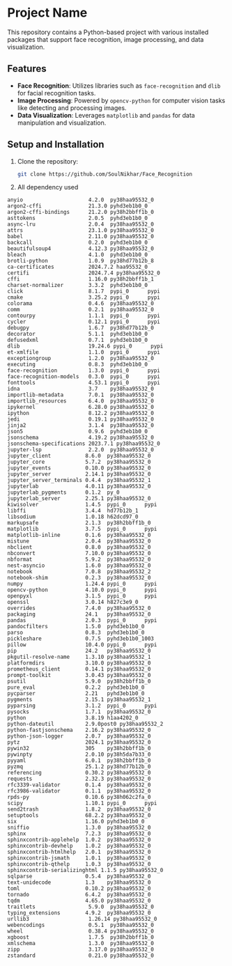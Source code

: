 # Project Name

This repository contains a Python-based project with various installed packages that support face recognition, image processing, and data visualization.

## Features

- **Face Recognition**: Utilizes libraries such as `face-recognition` and `dlib` for facial recognition tasks.
- **Image Processing**: Powered by `opencv-python` for computer vision tasks like detecting and processing images.
- **Data Visualization**: Leverages `matplotlib` and `pandas` for data manipulation and visualization.

## Setup and Installation

1. Clone the repository:
   ```bash
   git clone https://github.com/SoulNikhar/Face_Recognition
2. All dependency used
```
anyio                     4.2.0  py38haa95532_0
argon2-cffi               21.3.0 pyhd3eb1b0_0
argon2-cffi-bindings      21.2.0 py38h2bbff1b_0
asttokens                 2.0.5  pyhd3eb1b0_0
async-lru                 2.0.4  py38haa95532_0
attrs                     23.1.0 py38haa95532_0
babel                     2.11.0 py38haa95532_0
backcall                  0.2.0  pyhd3eb1b0_0
beautifulsoup4            4.12.3 py38haa95532_0
bleach                    4.1.0  pyhd3eb1b0_0
brotli-python             1.0.9  py38hd77b12b_8
ca-certificates           2024.7.2 haa95532_0
certifi                   2024.7.4 py38haa95532_0
cffi                      1.16.0 py38h2bbff1b_1
charset-normalizer        3.3.2  pyhd3eb1b0_0
click                     8.1.7  pypi_0      pypi
cmake                     3.25.2 pypi_0      pypi
colorama                  0.4.6  py38haa95532_0
comm                      0.2.1  py38haa95532_0
contourpy                 1.1.1  pypi_0      pypi
cycler                    0.12.1 pypi_0      pypi
debugpy                   1.6.7  py38hd77b12b_0
decorator                 5.1.1  pyhd3eb1b0_0
defusedxml                0.7.1  pyhd3eb1b0_0
dlib                      19.24.6 pypi_0      pypi
et-xmlfile                1.1.0  pypi_0      pypi
exceptiongroup            1.2.0  py38haa95532_0
executing                 0.8.3  pyhd3eb1b0_0
face-recognition          1.3.0  pypi_0      pypi
face-recognition-models   0.3.0  pypi_0      pypi
fonttools                 4.53.1 pypi_0      pypi
idna                      3.7    py38haa95532_0
importlib-metadata        7.0.1  py38haa95532_0
importlib_resources       6.4.0  py38haa95532_0
ipykernel                 6.28.0 py38haa95532_0
ipython                   8.12.2 py38haa95532_0
jedi                      0.19.1 py38haa95532_0
jinja2                    3.1.4  py38haa95532_0
json5                     0.9.6  pyhd3eb1b0_0
jsonschema                4.19.2 py38haa95532_0
jsonschema-specifications 2023.7.1 py38haa95532_0
jupyter-lsp               2.2.0  py38haa95532_0
jupyter_client           8.6.0  py38haa95532_0
jupyter_core             5.7.2  py38haa95532_0
jupyter_events           0.10.0 py38haa95532_0
jupyter_server           2.14.1 py38haa95532_0
jupyter_server_terminals 0.4.4  py38haa95532_1
jupyterlab               4.0.11 py38haa95532_0
jupyterlab_pygments      0.1.2  py_0
jupyterlab_server        2.25.1 py38haa95532_0
kiwisolver               1.4.5  pypi_0      pypi
libffi                   3.4.4  hd77b12b_1
libsodium                1.0.18 h62dcd97_0
markupsafe               2.1.3  py38h2bbff1b_0
matplotlib               3.7.5  pypi_0      pypi
matplotlib-inline        0.1.6  py38haa95532_0
mistune                  2.0.4  py38haa95532_0
nbclient                 0.8.0  py38haa95532_0
nbconvert                7.10.0 py38haa95532_0
nbformat                 5.9.2  py38haa95532_0
nest-asyncio             1.6.0  py38haa95532_0
notebook                 7.0.8  py38haa95532_2
notebook-shim            0.2.3  py38haa95532_0
numpy                    1.24.4 pypi_0      pypi
opencv-python            4.10.0 pypi_0      pypi
openpyxl                 3.1.5  pypi_0      pypi
openssl                  3.0.14 h827c3e9_0
overrides                7.4.0  py38haa95532_0
packaging                24.1   py38haa95532_0
pandas                   2.0.3  pypi_0      pypi
pandocfilters            1.5.0  pyhd3eb1b0_0
parso                    0.8.3  pyhd3eb1b0_0
pickleshare              0.7.5  pyhd3eb1b0_1003
pillow                   10.4.0 pypi_0      pypi
pip                      24.2   py38haa95532_0
pkgutil-resolve-name     1.3.10 py38haa95532_1
platformdirs             3.10.0 py38haa95532_0
prometheus_client        0.14.1 py38haa95532_0
prompt-toolkit           3.0.43 py38haa95532_0
psutil                   5.9.0  py38h2bbff1b_0
pure_eval                0.2.2  pyhd3eb1b0_0
pycparser                2.21   pyhd3eb1b0_0
pygments                 2.15.1 py38haa95532_1
pyparsing                3.1.2  pypi_0      pypi
pysocks                  1.7.1  py38haa95532_0
python                   3.8.19 h1aa4202_0
python-dateutil          2.9.0post0 py38haa95532_2
python-fastjsonschema    2.16.2 py38haa95532_0
python-json-logger       2.0.7  py38haa95532_0
pytz                     2024.1 py38haa95532_0
pywin32                  305    py38h2bbff1b_0
pywinpty                 2.0.10 py38h5da7b33_0
pyyaml                   6.0.1  py38h2bbff1b_0
pyzmq                    25.1.2 py38hd77b12b_0
referencing              0.30.2 py38haa95532_0
requests                 2.32.3 py38haa95532_0
rfc3339-validator        0.1.4  py38haa95532_0
rfc3986-validator        0.1.1  py38haa95532_0
rpds-py                  0.10.6 py38h062c2fa_0
scipy                    1.10.1 pypi_0      pypi
send2trash               1.8.2  py38haa95532_0
setuptools               68.2.2 py38haa95532_0
six                      1.16.0 pyhd3eb1b0_0
sniffio                  1.3.0  py38haa95532_0
sphinx                   7.2.3  py38haa95532_0
sphinxcontrib-applehelp  1.0.2  py38haa95532_0
sphinxcontrib-devhelp    1.0.2  py38haa95532_0
sphinxcontrib-htmlhelp   2.0.1  py38haa95532_0
sphinxcontrib-jsmath     1.0.1  py38haa95532_0
sphinxcontrib-qthelp     1.0.3  py38haa95532_0
sphinxcontrib-serializinghtml 1.1.5 py38haa95532_0
sqlparse                 0.5.4  py38haa95532_0
text-unidecode           1.3    py38haa95532_0
toml                     0.10.2 py38haa95532_0
tornado                  6.4.2  py38haa95532_0
tqdm                     4.65.0 py38haa95532_0
traitlets                 5.9.0  py38haa95532_0
typing_extensions        4.9.2  py38haa95532_0
urllib3                   1.26.14 py38haa95532_0
webencodings              0.5.1  py38haa95532_0
wheel                     0.38.4 py38haa95532_0
xgboost                   1.7.5  py38h2bbff1b_0
xmlschema                 1.3.0  py38haa95532_0
zipp                      3.17.0 py38haa95532_0
zstandard                 0.21.0 py38haa95532_0
```
